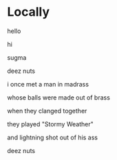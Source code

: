 # Locally
hello 

hi

sugma

deez nuts

i once met a man in madrass

whose balls were made out of brass

when they clanged together

they played "Stormy Weather"

and lightning shot out of his ass

deez nuts